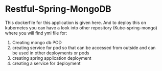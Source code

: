 # Restful-Spring-MongoDB


This dockerfile for this application is given here. And to deploy this on kubernetes you can have a look into other repository (Kube-spring-mongo) where you will find yml file for:
1. Creating mongo db POD
2. creating service for pod so that can be accessed from outside and can be used in other deployments or pods
3. creating spring application deployment 
5. creating a service for deployment
